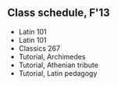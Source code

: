 
## Class schedule, F'13 ##


- Latin 101
- Latin 101
- Classics 267
- Tutorial, Archimedes
- Tutorial, Athenian tribute
- Tutorial, Latin pedagogy


